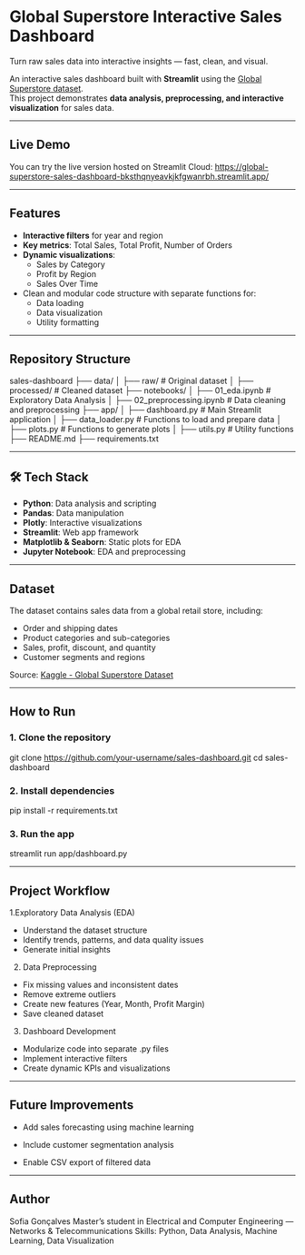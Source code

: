 # Global Superstore Interactive Sales Dashboard

Turn raw sales data into interactive insights — fast, clean, and visual.

An interactive sales dashboard built with **Streamlit** using the [Global Superstore dataset](https://www.kaggle.com/datasets/fatihilhan/global-superstore-dataset).  
This project demonstrates **data analysis, preprocessing, and interactive visualization** for sales data.

---



## Live Demo
You can try the live version hosted on Streamlit Cloud:
https://global-superstore-sales-dashboard-bksthqnyeavkjkfgwanrbh.streamlit.app/

---


## Features

- **Interactive filters** for year and region
- **Key metrics**: Total Sales, Total Profit, Number of Orders
- **Dynamic visualizations**:
  - Sales by Category
  - Profit by Region
  - Sales Over Time
- Clean and modular code structure with separate functions for:
  - Data loading
  - Data visualization
  - Utility formatting

---

## Repository Structure

sales-dashboard
├── data/
│ ├── raw/ # Original dataset
│ ├── processed/ # Cleaned dataset
├── notebooks/
│ ├── 01_eda.ipynb # Exploratory Data Analysis
│ ├── 02_preprocessing.ipynb # Data cleaning and preprocessing
├── app/
│ ├── dashboard.py # Main Streamlit application
│ ├── data_loader.py # Functions to load and prepare data
│ ├── plots.py # Functions to generate plots
│ ├── utils.py # Utility functions
├── README.md
├── requirements.txt


---

## 🛠 Tech Stack

- **Python**: Data analysis and scripting
- **Pandas**: Data manipulation
- **Plotly**: Interactive visualizations
- **Streamlit**: Web app framework
- **Matplotlib & Seaborn**: Static plots for EDA
- **Jupyter Notebook**: EDA and preprocessing

---


## Dataset

The dataset contains sales data from a global retail store, including:

- Order and shipping dates
- Product categories and sub-categories
- Sales, profit, discount, and quantity
- Customer segments and regions

Source: [Kaggle - Global Superstore Dataset](https://www.kaggle.com/datasets/fatihilhan/global-superstore-dataset)

---

##  How to Run

### 1. Clone the repository
git clone https://github.com/your-username/sales-dashboard.git
cd sales-dashboard
### 2. Install dependencies
pip install -r requirements.txt
### 3. Run the app
streamlit run app/dashboard.py

---

## Project Workflow
1.Exploratory Data Analysis (EDA)
- Understand the dataset structure
- Identify trends, patterns, and data quality issues
- Generate initial insights

2. Data Preprocessing
- Fix missing values and inconsistent dates
- Remove extreme outliers
- Create new features (Year, Month, Profit Margin)
- Save cleaned dataset

3. Dashboard Development
- Modularize code into separate .py files
- Implement interactive filters
- Create dynamic KPIs and visualizations


---


## Future Improvements
- Add sales forecasting using machine learning

- Include customer segmentation analysis

- Enable CSV export of filtered data


---


## Author
Sofia Gonçalves
Master’s student in Electrical and Computer Engineering — Networks & Telecommunications
Skills: Python, Data Analysis, Machine Learning, Data Visualization




